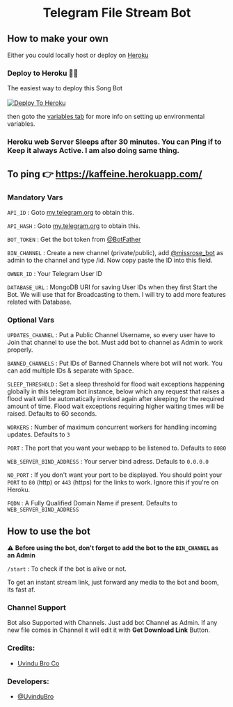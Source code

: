 <h1 align="center">Telegram File Stream Bot</h1>


## How to make your own

Either you could locally host or deploy on [Heroku](https://heroku.com)

### Deploy to Heroku 🏃‍♂

The easiest way to deploy this Song Bot  <br><br>
[![Deploy To Heroku](https://www.herokucdn.com/deploy/button.svg)](https://heroku.com/deploy?template=https://github.com/UvinduBro/File-Stream-Bot)

then goto the <a href="#mandatory-vars">variables tab</a> for more info on setting up environmental variables.


### Heroku web Server Sleeps after 30 minutes. You can Ping if to Keep it always Active. I am also doing same thing.  

## To ping 👉 https://kaffeine.herokuapp.com/




### Mandatory Vars

`API_ID` : Goto [my.telegram.org](https://my.telegram.org) to obtain this.

`API_HASH` : Goto [my.telegram.org](https://my.telegram.org) to obtain this.

`BOT_TOKEN` : Get the bot token from [@BotFather](https://telegram.dog/BotFather)

`BIN_CHANNEL` : Create a new channel (private/public), add [@missrose_bot](https://telegram.dog/MissRose_bot) as admin to the channel and type /id. Now copy paste the ID into this field.

`OWNER_ID` : Your Telegram User ID

`DATABASE_URL` : MongoDB URI for saving User IDs when they first Start the Bot. We will use that for Broadcasting to them. I will try to add more features related with Database. 

### Optional Vars

`UPDATES_CHANNEL` : Put a Public Channel Username, so every user have to Join that channel to use the bot. Must add bot to channel as Admin to work properly.

`BANNED_CHANNELS` : Put IDs of Banned Channels where bot will not work. You can add multiple IDs & separate with <kbd>Space</kbd>.

`SLEEP_THRESHOLD` : Set a sleep threshold for flood wait exceptions happening globally in this telegram bot instance, below which any request that raises a flood wait will be automatically invoked again after sleeping for the required amount of time. Flood wait exceptions requiring higher waiting times will be raised. Defaults to 60 seconds.

`WORKERS` : Number of maximum concurrent workers for handling incoming updates. Defaults to `3`

`PORT` : The port that you want your webapp to be listened to. Defaults to `8080`

`WEB_SERVER_BIND_ADDRESS` : Your server bind adress. Defauls to `0.0.0.0`

`NO_PORT` : If you don't want your port to be displayed. You should point your `PORT` to `80` (http) or `443` (https) for the links to work. Ignore this if you're on Heroku.

`FQDN` :  A Fully Qualified Domain Name if present. Defaults to `WEB_SERVER_BIND_ADDRESS`

## How to use the bot

:warning: **Before using the  bot, don't forget to add the bot to the `BIN_CHANNEL` as an Admin**
 
`/start` : To check if the bot is alive or not.

To get an instant stream link, just forward any media to the bot and boom, its fast af.

### Channel Support
Bot also Supported with Channels. Just add bot Channel as Admin. If any new file comes in Channel it will edit it with **Get Download Link** Button.

### Credits:

- [Uvindu Bro Co](https://github.com/UvinduBroCo)

### Developers:

-  [@UvinduBro](https://t.me/Uvindu_Bro)


